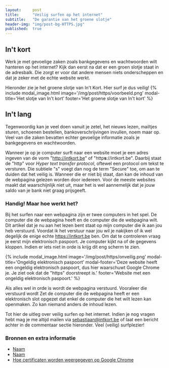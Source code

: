 ```yaml
---
layout:     post
title:      "Veilig surfen op het internet"
subtitle:   "De garantie van het groene slotje"
header-img: "img/post-bg-HTTPS.jpg"
published:  true
---
```

## In\'t kort

Werk je met gevoelige zaken zoals bankgegevens en wachtwoorden wilt hanteren op het internet? Kijk dan eerst na dat er een groen slotje staat in de adresbalk. Die zorgt er voor dat andere mensen niets onderscheppen en dat je zeker met de echte website werkt.

Hieronder zie je het groene slotje van In\'t Kort. Hier surf je dus veilig!
{% include modal_image.html image='/img/post/https/voorbeeld.png' modal-title='Het slotje van In\'t kort' footer='Het groene slotje van In\'t kort' %}

## In\'t lang

Tegenwoordig kan je veel doen vanuit je zetel, het nieuws lezen, mailtjes sturen, schoenen bestellen, bankoverschrijvingen invullen, noem maar op. Veel van die zaken bevatten echter gevoelige informatie zoals je bankgegevens en wachtwoorden.

Wanneer je op je computer surft naar een website moet je een adres ingeven van de vorm "http://intkort.be" of "http**s**://intkort.be". Daarbij staat de "http" voor _Hyper text transfer protocol_, oftewel een protocol om tekst te versturen. Die subtiele "s" voegt dan nog de term "Secure" toe, om aan te duiden dat het veilig is. Wanneer die er niet bij staat, dan kan de inhoud van de webpagina gelezen worden door iedereen. Voor de meeste websites maakt dat waarschijnlijk niet uit, maar het is wel aannemelijk dat je jouw saldo van je bank niet graag prijsgeeft.

### Handig! Maar hoe werkt het?

Bij het surfen naar een webpagina zijn er twee computers in het spel. De computer die de webpagina heeft en de computer die de webpagina wilt. Dit artikel dat je nu aan het lezen bent staat op mijn computer die ik aan jou heb verstuurd. Voordat ik het verstuur naar jou wil je nakijken of ik wel degelijk de enige echte https://intkort.be ben. Om dat te controleren vraag je eerst mijn elektronisch paspoort. Je computer kijkt na of de gegevens kloppen. Indien er iets niet in orde is krijg dit eng scherm te zien.

{% include modal_image.html image='/img/post/https/onveilig.png' modal-title='Ongeldig elektronisch paspoort' modal-footer='Deze website heeft een ongeldig elektronisch paspoort, dus hier waarschuwt Google Chrome je. Je ziet ook dat de "https" doorstreept is.' footer='Website met een ongeldig elektronisch paspoort.' %}

Als alles wel in orde is wordt de webpagina verstuurd. Vooraleer die verstuurd wordt Zet de computer die de webpagina heeft er een elektronisch slot opgezet dat enkel de computer die het wilt lezen kan openmaken. Zo kan niemand anders de inhoud lezen.

Tot hier de uitleg over veilig surfen op het internet. Indien je nog vragen hebt mag je me altijd mailen via <sebastiaan@intkort.be> of laat een bericht achter in de commentaar sectie hieronder. Veel (veilig) surfplezier!

### Bronnen en extra informatie
- [Naam](https://url.be "naam")
- [Naam](https://url.be "naam")
- [Hoe certificaten worden weergegeven op Google Chrome](https://support.google.com/chrome/answer/95617?p=ui_security_indicator&rd=1&hl=nl "Hoe certificaten worden weergegeven op Google Chrome")